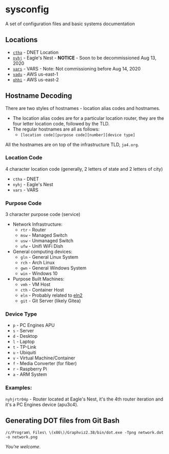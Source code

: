 # sysconfig

A set of configuration files and basic systems documentation

## Locations

* [`ctha`](ctha/README.md) - DNET Location
* [`nyhj`](nyhj/README.md) - Eagle's Nest - **NOTICE** - Soon to be decommissioned Aug 13, 2020
* [`vars`](vars/README.md) - VARS - Note: Not commissioning before Aug 14, 2020
* [`vadu`](vadu/README.md) - AWS us-east-1
* [`ohhi`](ohhi/README.md) - AWS us-east-2

## Hostname Decoding

There are two styles of hostnames - location alias codes and hostnames.

* The location alias codes are for a particular location router, they are the four letter location code, followed by the TLD.
* The regular hostnames are all as follows:
    * `[location code][purpose code][number][device type]`

All the hostnames are on top of the infrastructure TLD, `ja4.org`.

### Location Code

4 character location code (generally, 2 letters of state and 2 letters of city)

* `ctha` - DNET
* `nyhj` - Eagle's Nest
* `vars` - VARS

### Purpose Code

3 character purpose code (service)

* Network Infrastructure:
    * `rtr` - Router
    * `msw` - Managed Switch
    * `usw` - Unmanaged Switch
    * `ufw` - Unifi WiFi Dish
* General computing devices:
    * `gln` - General Linux System
    * `rch` - Arch Linux
    * `gwn` - General Windows System
    * `win` - Windows 10
* Purpose Built Machines:
    * `vmh` - VM Host
    * `cth` - Container Host
    * `eln` - Probably related to [eln2](https://eln2.org)
    * `git` - Git Server (likely Gitea)

### Device Type

* `p` - PC Engines APU
* `s` - Server
* `d` - Desktop
* `l` - Laptop
* `t` - TP-Link
* `u` - Ubiquiti
* `v` - Virtual Machine/Container
* `f` - Media Converter (for fiber)
* `r` - Raspberry Pi
* `a` - ARM System

### Examples:

`nyhjrtr04p` - Router located at Eagle's Nest, it's the 4th router iteration and it's a PC Engines device (apu3c4).

## Generating DOT files from Git Bash

```shell script
/c/Program\ Files\ \(x86\)/Graphviz2.38/bin/dot.exe -Tpng network.dot -o network.png
```

*You're welcome*.
